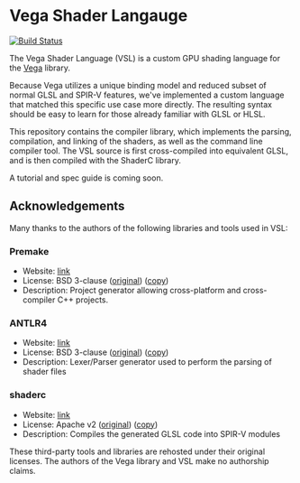 # Vega Shader Langauge

[![Build Status](https://travis-ci.com/LibVega/VSL.svg?branch=master)](https://travis-ci.com/LibVega/VSL)

The Vega Shader Language (VSL) is a custom GPU shading language for the [Vega](https://libvega.dev) library. 

Because Vega utilizes a unique binding model and reduced subset of normal GLSL and SPIR-V features, we've implemented a custom language that matched this specific use case more directly. The resulting syntax should be easy to learn for those already familiar with GLSL or HLSL. 

This repository contains the compiler library, which implements the parsing, compilation, and linking of the shaders, as well as the command line compiler tool. The VSL source is first cross-compiled into equivalent GLSL, and is then compiled with the ShaderC library.

A tutorial and spec guide is coming soon.

## Acknowledgements

Many thanks to the authors of the following libraries and tools used in VSL:

### Premake

* Website: [link](https://github.com/premake/premake-core)
* License: BSD 3-clause ([original](https://github.com/premake/premake-core/blob/master/LICENSE.txt)) ([copy](./license/premake))
* Description: Project generator allowing cross-platform and cross-compiler C++ projects.

### ANTLR4

* Website: [link](https://www.antlr.org/index.html)
* License: BSD 3-clause ([original](https://github.com/antlr/antlr4/blob/master/LICENSE.txt)) ([copy](./license/antlr))
* Description: Lexer/Parser generator used to perform the parsing of shader files

### shaderc

* Website: [link](https://github.com/google/shaderc)
* License: Apache v2 ([original](https://github.com/google/shaderc/blob/main/LICENSE)) ([copy](./license/shaderc))
* Description: Compiles the generated GLSL code into SPIR-V modules

These third-party tools and libraries are rehosted under their original licenses. The authors of the Vega library and VSL make no authorship claims.